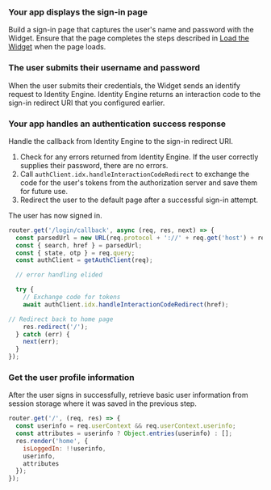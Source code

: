### Your app displays the sign-in page

Build a sign-in page that captures the user's name and password with the Widget. Ensure that the page completes the steps described in [Load the Widget](/docs/guides/oie-embedded-widget-use-case-load/aspnet/main/) when the page loads.

### The user submits their username and password

When the user submits their credentials, the Widget sends an identify request to Identity Engine. Identity Engine returns an interaction code to the sign-in redirect URI that you configured earlier.

### Your app handles an authentication success response

Handle the callback from Identity Engine to the sign-in redirect URI.

1. Check for any errors returned from Identity Engine. If the user correctly supplies their password, there are no errors.
1. Call `authClient.idx.handleInteractionCodeRedirect`  to exchange the code for the user's tokens from the authorization server and save them for future use.
1. Redirect the user to the default page after a successful sign-in attempt.

The user has now signed in.

```javascript
router.get('/login/callback', async (req, res, next) => {
  const parsedUrl = new URL(req.protocol + '://' + req.get('host') + req.originalUrl);
  const { search, href } = parsedUrl;
  const { state, otp } = req.query;
  const authClient = getAuthClient(req);

  // error handling elided

  try {
    // Exchange code for tokens
    await authClient.idx.handleInteractionCodeRedirect(href);

// Redirect back to home page
    res.redirect('/');
  } catch (err) {
    next(err);
  }
});
```

### Get the user profile information

After the user signs in successfully, retrieve basic user information from session storage where it was saved in the previous step.

```javascript
router.get('/', (req, res) => {
  const userinfo = req.userContext && req.userContext.userinfo;
  const attributes = userinfo ? Object.entries(userinfo) : [];
  res.render('home', {
    isLoggedIn: !!userinfo,
    userinfo,
    attributes
  });
});
```
